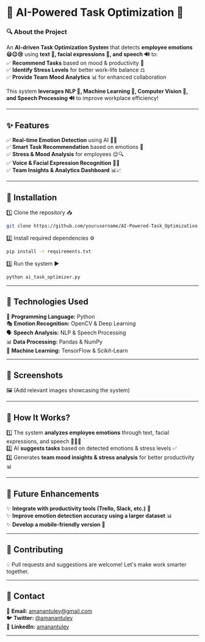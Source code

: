 # **🤖 AI-Powered Task Optimization 🚀**  

### **🔍 About the Project**  
An **AI-driven Task Optimization System** that detects **employee emotions 😃😐😢** using **text 📝, facial expressions 📸, and speech 🔊** to:  
✅ **Recommend Tasks** based on mood & productivity 🎯  
✅ **Identify Stress Levels** for better work-life balance ⚖️  
✅ **Provide Team Mood Analytics** 📊 for enhanced collaboration  

This system **leverages NLP 🧠, Machine Learning 🤖, Computer Vision 👀, and Speech Processing 🔊** to improve workplace efficiency!  

---

## **✨ Features**  
✅ **Real-time Emotion Detection** using AI 📸🧠  
✅ **Smart Task Recommendation** based on emotions 🎯  
✅ **Stress & Mood Analysis** for employees 😌🔍  
✅ **Voice & Facial Expression Recognition** 🎤👀  
✅ **Team Insights & Analytics Dashboard** 📊📈  

---

## **📂 Installation**  
1️⃣ Clone the repository 📥  
```bash
git clone https://github.com/yourusername/AI-Powered-Task_Optimization.git
```
2️⃣ Install required dependencies ⚙️  
```bash
pip install -r requirements.txt
```
3️⃣ Run the system ▶️  
```bash
python ai_task_optimizer.py
```

---

## **🔧 Technologies Used**  
🐍 **Programming Language:** Python  
🎭 **Emotion Recognition:** OpenCV & Deep Learning  
🗣️ **Speech Analysis:** NLP & Speech Processing  
📊 **Data Processing:** Pandas & NumPy  
🔬 **Machine Learning:** TensorFlow & Scikit-Learn  

---

## **📸 Screenshots**  
🖼️ (Add relevant images showcasing the system)  

---

## **📌 How It Works?**  
1️⃣ The system **analyzes employee emotions** through text, facial expressions, and speech 📝📸🎤  
2️⃣ AI **suggests tasks** based on detected emotions & stress levels ✅  
3️⃣ Generates **team mood insights & stress analysis** for better productivity 📊  

---

## **🚀 Future Enhancements**  
✨ **Integrate with productivity tools (Trello, Slack, etc.)** 🔗  
✨ **Improve emotion detection accuracy using a larger dataset** 📊  
✨ **Develop a mobile-friendly version 📱**  

---

## **🤝 Contributing**  
💡 Pull requests and suggestions are welcome! Let's make work smarter together.  

---

## **📩 Contact**  
📧 **Email:** amanantuley@gmail.com  
🐦 **Twitter:** [@amanantuley](https://twitter.com/amanantuley)  
🔗 **LinkedIn:** [amanantuley](https://linkedin.com/in/amanantuley)  

---
